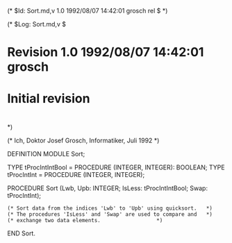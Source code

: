 (* $Id: Sort.md,v 1.0 1992/08/07 14:42:01 grosch rel $ *)

(* $Log: Sort.md,v $
# Revision 1.0  1992/08/07  14:42:01  grosch
# Initial revision
#
 *)

(* Ich, Doktor Josef Grosch, Informatiker, Juli 1992 *)

DEFINITION MODULE Sort;

TYPE tProcIntIntBool	= PROCEDURE (INTEGER, INTEGER): BOOLEAN;
TYPE tProcIntInt	= PROCEDURE (INTEGER, INTEGER);

PROCEDURE Sort (Lwb, Upb: INTEGER; IsLess: tProcIntIntBool; Swap: tProcIntInt);

	(* Sort data from the indices 'Lwb' to 'Upb' using quicksort.	*)
	(* The procedures 'IsLess' and 'Swap' are used to compare and	*)
	(* exchange two data elements.					*)

END Sort.
